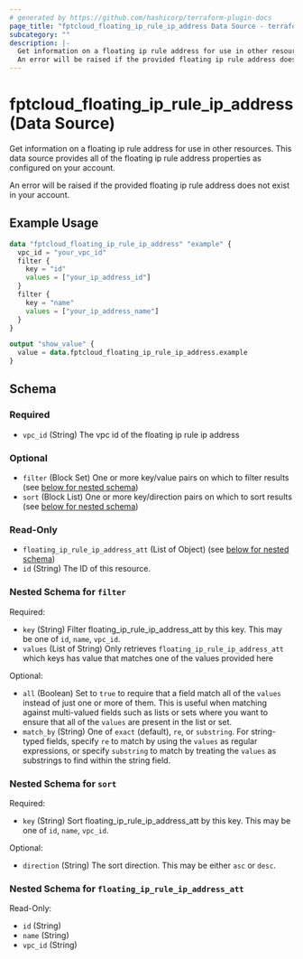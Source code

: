```yaml
---
# generated by https://github.com/hashicorp/terraform-plugin-docs
page_title: "fptcloud_floating_ip_rule_ip_address Data Source - terraform-provider-fptcloud"
subcategory: ""
description: |-
  Get information on a floating ip rule address for use in other resources. This data source provides all of the floating ip rule address properties as configured on your account.
  An error will be raised if the provided floating ip rule address does not exist in your account.
---
```


# fptcloud_floating_ip_rule_ip_address (Data Source)

Get information on a floating ip rule address for use in other resources. This data source provides all of the floating ip rule address properties as configured on your account.

An error will be raised if the provided floating ip rule address does not exist in your account.

## Example Usage

```terraform
data "fptcloud_floating_ip_rule_ip_address" "example" {
  vpc_id = "your_vpc_id"
  filter {
    key = "id"
    values = ["your_ip_address_id"]
  }
  filter {
    key = "name"
    values = ["your_ip_address_name"]
  }
}

output "show_value" {
  value = data.fptcloud_floating_ip_rule_ip_address.example
}
```

<!-- schema generated by tfplugindocs -->
## Schema

### Required

- `vpc_id` (String) The vpc id of the floating ip rule ip address

### Optional

- `filter` (Block Set) One or more key/value pairs on which to filter results (see [below for nested schema](#nestedblock--filter))
- `sort` (Block List) One or more key/direction pairs on which to sort results (see [below for nested schema](#nestedblock--sort))

### Read-Only

- `floating_ip_rule_ip_address_att` (List of Object) (see [below for nested schema](#nestedatt--floating_ip_rule_ip_address_att))
- `id` (String) The ID of this resource.

<a id="nestedblock--filter"></a>
### Nested Schema for `filter`

Required:

- `key` (String) Filter floating_ip_rule_ip_address_att by this key. This may be one of `id`, `name`, `vpc_id`.
- `values` (List of String) Only retrieves `floating_ip_rule_ip_address_att` which keys has value that matches one of the values provided here

Optional:

- `all` (Boolean) Set to `true` to require that a field match all of the `values` instead of just one or more of them. This is useful when matching against multi-valued fields such as lists or sets where you want to ensure that all of the `values` are present in the list or set.
- `match_by` (String) One of `exact` (default), `re`, or `substring`. For string-typed fields, specify `re` to match by using the `values` as regular expressions, or specify `substring` to match by treating the `values` as substrings to find within the string field.


<a id="nestedblock--sort"></a>
### Nested Schema for `sort`

Required:

- `key` (String) Sort floating_ip_rule_ip_address_att by this key. This may be one of `id`, `name`, `vpc_id`.

Optional:

- `direction` (String) The sort direction. This may be either `asc` or `desc`.


<a id="nestedatt--floating_ip_rule_ip_address_att"></a>
### Nested Schema for `floating_ip_rule_ip_address_att`

Read-Only:

- `id` (String)
- `name` (String)
- `vpc_id` (String)
